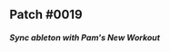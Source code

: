 ## Patch #0019
##### Sync ableton with Pam's New Workout
<Audio name="Ableton Sync Jam" srv="001" src="/3-ableton-sync.mp3" />

#### How it works
Getting Ableton to sync and record with Pam's new workout. Pam's new workout has an input `Run`. When `Run` is held high (+1v), the clock start running. `Clk` receives a gate and measures the pulse width. First of all, test how much latency there is when recording, turn on `Reduce Latency when Monitoring`, add a `track delay` to the track being recorded with the amount that was measured.

In order to sync pam, set up Ableton midi track with a drum rack, load up a pulse into the drum rack and trigger it 24 times per quarter note, send this to the `click` input on pam. It's important to trigger 24 times as pam really needs this as a minimum. Then also send out a +1 volt signal to the `run` input.
